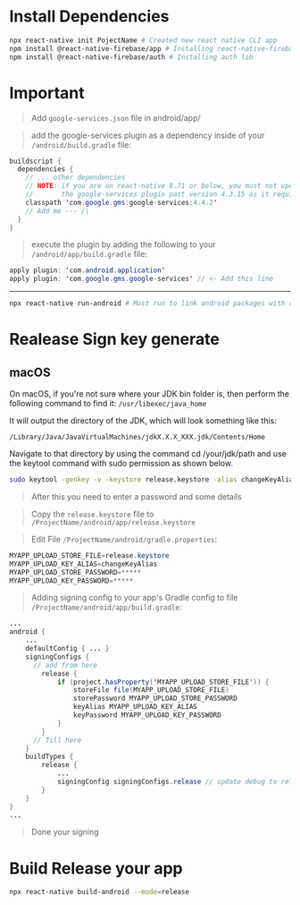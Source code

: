 # Install Dependencies
```bash
npx react-native init PojectName # Created new react native CLI app
npm install @react-native-firebase/app # Installing react-native-firebase
npm install @react-native-firebase/auth # Installing auth lib
```
# Important
> Add `google-services.json` file in android/app/

> add the google-services plugin as a dependency inside of your `/android/build.gradle` file:
```java
buildscript {
  dependencies {
    // ... other dependencies
    // NOTE: if you are on react-native 0.71 or below, you must not update
    //       the google-services plugin past version 4.3.15 as it requires gradle >= 7.3.0
    classpath 'com.google.gms:google-services:4.4.2'
    // Add me --- /\
  }
}
```

>  execute the plugin by adding the following to your ```/android/app/build.gradle``` file:
```java
apply plugin: 'com.android.application'
apply plugin: 'com.google.gms.google-services' // <- Add this line
```

---

```bash
npx react-native run-android # Must run to link android packages with react-native
```
# Realease Sign key generate
## macOS
On macOS, if you're not sure where your JDK bin folder is, then perform the following command to find it:
`/usr/libexec/java_home`

It will output the directory of the JDK, which will look something like this:

`/Library/Java/JavaVirtualMachines/jdkX.X.X_XXX.jdk/Contents/Home`

Navigate to that directory by using the command cd /your/jdk/path and use the keytool command with sudo permission as shown below.

```bash
sudo keytool -genkey -v -keystore release.keystore -alias changeKeyAlias -keyalg RSA -keysize 2048 -validity 10000
```
> After this you need to enter a password and some details

> Copy the `release.keystore` file to `/ProjectName/android/app/release.keystore`

> Edit File `/ProjectName/android/gradle.properties`:
```java
MYAPP_UPLOAD_STORE_FILE=release.keystore
MYAPP_UPLOAD_KEY_ALIAS=changeKeyAlias
MYAPP_UPLOAD_STORE_PASSWORD=*****
MYAPP_UPLOAD_KEY_PASSWORD=*****
```
> Adding signing config to your app's Gradle config to file `/ProjectName/android/app/build.gradle`:

```java
...
android {
    ...
    defaultConfig { ... }
    signingConfigs {
      // add from here
        release {
            if (project.hasProperty('MYAPP_UPLOAD_STORE_FILE')) {
                storeFile file(MYAPP_UPLOAD_STORE_FILE)
                storePassword MYAPP_UPLOAD_STORE_PASSWORD
                keyAlias MYAPP_UPLOAD_KEY_ALIAS
                keyPassword MYAPP_UPLOAD_KEY_PASSWORD
            }
        }
      // Till here
    }
    buildTypes {
        release {
            ...
            signingConfig signingConfigs.release // update debug to release
        }
    }
}
...
```
> Done your signing
# Build Release your app 
```bash
npx react-native build-android --mode=release
```